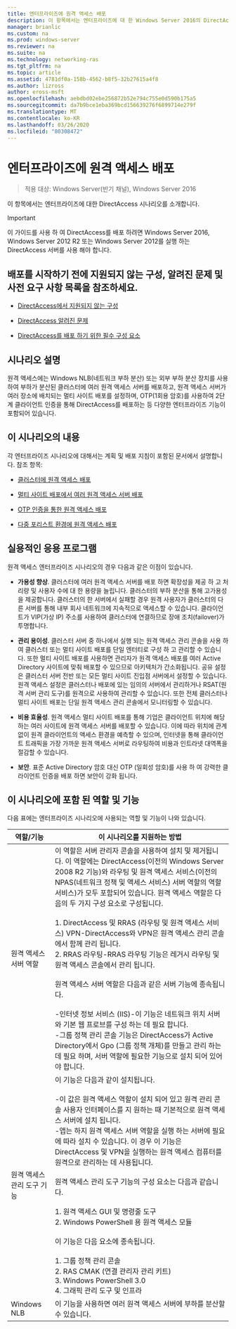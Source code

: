 ```yaml
---
title: 엔터프라이즈에 원격 액세스 배포
description: 이 항목에서는 엔터프라이즈에 대 한 Windows Server 2016의 DirectAccess 시나리오를 소개 합니다.
manager: brianlic
ms.custom: na
ms.prod: windows-server
ms.reviewer: na
ms.suite: na
ms.technology: networking-ras
ms.tgt_pltfrm: na
ms.topic: article
ms.assetid: 4781df0a-158b-4562-b8f5-32b27615a4f8
ms.author: lizross
author: eross-msft
ms.openlocfilehash: aebdbd02ebe256872b52e794c755e0d590b175a5
ms.sourcegitcommit: da7b9bce1eba369bcd156639276f6899714e279f
ms.translationtype: MT
ms.contentlocale: ko-KR
ms.lasthandoff: 03/26/2020
ms.locfileid: "80308472"
---
```

# <a name="deploy-remote-access-in-an-enterprise"></a>엔터프라이즈에 원격 액세스 배포

>적용 대상: Windows Server(반기 채널), Windows Server 2016

이 항목에서는 엔터프라이즈에 대한 DirectAccess 시나리오를 소개합니다.  
  
  
> [!IMPORTANT]  
> 이 가이드를 사용 하 여 DirectAccess를 배포 하려면 Windows Server 2016, Windows Server 2012 R2 또는 Windows Server 2012를 실행 하는 DirectAccess 서버를 사용 해야 합니다.  
  
## <a name="before-you-begin-deploying-see-the-list-of-unsupported-configurations-known-issues-and-prerequisites"></a>배포를 시작하기 전에 지원되지 않는 구성, 알려진 문제 및 사전 요구 사항 목록을 참조하세요.  
  
-   [DirectAccess에서 지원되지 않는 구성](https://technet.microsoft.com/windows-server-docs/networking/remote-access/directaccess/directaccess-unsupported-configurations)  
  
-   [DirectAccess 알려진 문제](https://technet.microsoft.com/windows-server-docs/networking/remote-access/directaccess/directaccess-known-issues)  
  
-   [DirectAccess를 배포 하기 위한 필수 구성 요소](https://technet.microsoft.com/windows-server-docs/networking/remote-access/directaccess/prerequisites-for-deploying-directaccess)  
  
## <a name="scenario-description"></a><a name="BKMK_OVER"></a>시나리오 설명  
원격 액세스에는 Windows NLB(네트워크 부하 분산) 또는 외부 부하 분산 장치를 사용하여 부하가 분산된 클러스터에 여러 원격 액세스 서버를 배포하고, 원격 액세스 서버가 여러 장소에 배치되는 멀티 사이트 배포를 설정하며, OTP(1회용 암호)를 사용하여 2단계 클라이언트 인증을 통해 DirectAccess를 배포하는 등 다양한 엔터프라이즈 기능이 포함되어 있습니다.  
  
## <a name="in-this-scenario"></a>이 시나리오의 내용  
각 엔터프라이즈 시나리오에 대해서는 계획 및 배포 지침이 포함된 문서에서 설명합니다. 참조 항목:  
  
-   [클러스터에 원격 액세스 배포](cluster/Deploy-Remote-Access-In-Cluster.md)  
  
-   [멀티 사이트 배포에서 여러 원격 액세스 서버 배포](multisite/Deploy-Multiple-Remote-Access-Servers-in-a-Multisite-Deployment.md)  
  
-   [OTP 인증을 통한 원격 액세스 배포](otp/Deploy-RA-OTP.md)  
  
-   [다중 포리스트 환경에 원격 액세스 배포](multi-forest/Deploy-Remote-Access-in-a-Multi-Forest-Environment.md)  
  
## <a name="practical-applications"></a><a name="BKMK_APP"></a>실용적인 응용 프로그램  
원격 액세스 엔터프라이즈 시나리오의 경우 다음과 같은 이점이 있습니다.  
  
-   **가용성 향상**. 클러스터에 여러 원격 액세스 서버를 배포 하면 확장성을 제공 하 고 처리량 및 사용자 수에 대 한 용량을 늘립니다. 클러스터의 부하 분산을 통해 고가용성을 제공합니다. 클러스터의 한 서버에서 실패할 경우 원격 사용자가 클러스터의 다른 서버를 통해 내부 회사 네트워크에 지속적으로 액세스할 수 있습니다. 클라이언트가 VIP(가상 IP) 주소를 사용하여 클러스터에 연결하므로 장애 조치(failover)가 투명합니다.  
  
-   **관리 용이성**. 클러스터 서버 중 하나에서 실행 되는 원격 액세스 관리 콘솔을 사용 하 여 클러스터 또는 멀티 사이트 배포를 단일 엔터티로 구성 하 고 관리할 수 있습니다. 또한 멀티 사이트 배포를 사용하면 관리자가 원격 액세스 배포를 여러 Active Directory 사이트에 맞춰 배포할 수 있으므로 아키텍처가 간소화됩니다. 공유 설정은 클러스터 서버 전반 또는 모든 멀티 사이트 진입점 서버에서 설정할 수 있습니다. 원격 액세스 설정은 클러스터나 배포에 있는 임의의 서버에서 관리하거나 RSAT(원격 서버 관리 도구)를 원격으로 사용하여 관리할 수 있습니다. 또한 전체 클러스터나 멀티 사이트 배포는 단일 원격 액세스 관리 콘솔에서 모니터링할 수 있습니다.  
  
-   **비용 효율성**. 원격 액세스 멀티 사이트 배포를 통해 기업은 클라이언트 위치에 해당 하는 여러 사이트에 원격 액세스 서버를 배포할 수 있습니다. 이에 따라 위치에 관계없이 원격 클라이언트의 액세스 환경을 예측할 수 있으며, 인터넷을 통해 클라이언트 트래픽을 가장 가까운 원격 액세스 서버로 라우팅하여 비용과 인트라넷 대역폭을 절감할 수 있습니다.  
  
-   **보안**. 표준 Active Directory 암호 대신 OTP (일회성 암호)를 사용 하 여 강력한 클라이언트 인증을 배포 하면 보안이 강화 됩니다.  
  
## <a name="roles-and-features-included-in-this-scenario"></a><a name="BKMK_NEW"></a>이 시나리오에 포함 된 역할 및 기능  
다음 표에는 엔터프라이즈 시나리오에 사용되는 역할 및 기능이 나와 있습니다.  
  
|역할/기능|이 시나리오를 지원하는 방법|  
|---------|-----------------|  
|원격 액세스 서버 역할|이 역할은 서버 관리자 콘솔을 사용하여 설치 및 제거됩니다. 이 역할에는 DirectAccess(이전의 Windows Server 2008 R2 기능)와 라우팅 및 원격 액세스 서비스(이전의 NPAS(네트워크 정책 및 액세스 서비스) 서버 역할의 역할 서비스)가 모두 포함되어 있습니다. 원격 액세스 역할은 다음의 두 가지 구성 요소로 구성됩니다.<br /><br />1. DirectAccess 및 RRAS (라우팅 및 원격 액세스 서비스) VPN-DirectAccess와 VPN은 원격 액세스 관리 콘솔에서 함께 관리 됩니다.<br />2. RRAS 라우팅-RRAS 라우팅 기능은 레거시 라우팅 및 원격 액세스 콘솔에서 관리 됩니다.<br /><br />원격 액세스 서버 역할은 다음과 같은 서버 기능에 종속됩니다.<br /><br />-인터넷 정보 서비스 (IIS)-이 기능은 네트워크 위치 서버와 기본 웹 프로브를 구성 하는 데 필요 합니다.<br />-그룹 정책 관리 콘솔 기능은 DirectAccess가 Active Directory에서 Gpo (그룹 정책 개체)를 만들고 관리 하는 데 필요 하며, 서버 역할에 필요한 기능으로 설치 되어 있어야 합니다.|  
|원격 액세스 관리 도구 기능|이 기능은 다음과 같이 설치됩니다.<br /><br />-이 값은 원격 액세스 역할이 설치 되어 있고 원격 관리 콘솔 사용자 인터페이스를 지 원하는 때 기본적으로 원격 액세스 서버에 설치 됩니다.<br />-앱는 하지 원격 액세스 서버 역할을 실행 하는 서버에 필요에 따라 설치 수 있습니다. 이 경우 이 기능은 DirectAccess 및 VPN을 실행하는 원격 액세스 컴퓨터를 원격으로 관리하는 데 사용됩니다.<br /><br />원격 액세스 관리 도구 기능의 구성 요소는 다음과 같습니다.<br /><br />1. 원격 액세스 GUI 및 명령줄 도구<br />2. Windows PowerShell 용 원격 액세스 모듈<br /><br />이 기능은 다음 요소에 종속됩니다.<br /><br />1. 그룹 정책 관리 콘솔<br />2. RAS CMAK (연결 관리자 관리 키트)<br />3. Windows PowerShell 3.0<br />4. 그래픽 관리 도구 및 인프라|  
|Windows NLB|이 기능을 사용하면 여러 원격 액세스 서버에 부하를 분산할 수 있습니다.|  
  

  


